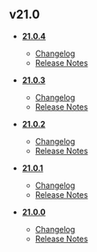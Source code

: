 ## v21.0
* **[21.0.4](21.0.4)**
	* [Changelog](21.0.4/changelog.md)
	* [Release Notes](21.0.4/release_notes.md)

* **[21.0.3](21.0.3)**
	* [Changelog](21.0.3/changelog.md)
	* [Release Notes](21.0.3/release_notes.md)

* **[21.0.2](21.0.2)**
	* [Changelog](21.0.2/changelog.md)
	* [Release Notes](21.0.2/release_notes.md)

* **[21.0.1](21.0.1)**
	* [Changelog](21.0.1/changelog.md)
	* [Release Notes](21.0.1/release_notes.md)

* **[21.0.0](21.0.0)**
	* [Changelog](21.0.0/changelog.md)
	* [Release Notes](21.0.0/release_notes.md)
